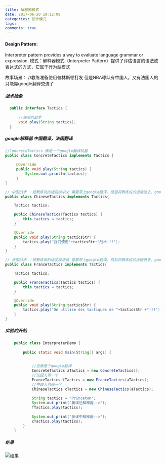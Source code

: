 ```yaml
---
title: 解释器模式
date: 2017-06-20 19:12:09
categories: 设计模式
tags:
comments: true
---
```


#### Design Pattern:
Interpreter pattern provides a way to evaluate language grammar or expression.
模式：解释器模式（Interpreter Pattern）提供了评估语言的语法或表达式的方式，它属于行为型模式

故事场景： //教练准备使用普林斯顿打发  但是NBA球队有中国人，又有法国人的 只能靠google翻译交流了
##### 战术抽象
``` java
  public interface Tactics {
  
      //使用的战术
      void play(String tactics);
  }

```
##### google解释器 中国翻译，法国翻译
``` java
//ConcreteTactics 像是一个google翻译机器
public class ConcreteTactics implements Tactics {
  
     @Override
     public void play(String tactics) {
         System.out.println(tactics);
     }
}

// 中国战术 ：把教练说的话变成中文 需要带上google翻译，然后将教练说的话输进去，google翻译输出中文
public class ChineseTactics implements Tactics{

    Tactics tactics;

    public ChineseTactics(Tactics tactics) {
        this.tactics = tactics;
    }

    @Override
    public void play(String tacticsStr) {
        tactics.play("我们使用"+tacticsStr+"战术!!!");
    }
}

// 法国战术 ：把教练说的话变成法语 需要带上google翻译，然后将教练说的话输进去，google翻译输出法语
public class FranceTactics implements Tactics{

    Tactics tactics;

    public FranceTactics(Tactics tactics) {
        this.tactics = tactics;
    }

    @Override
    public void play(String tacticsStr) {
        tactics.play("On utilise des tactiques de "+tacticsStr +"!!!");
    }
}


```
##### 实验的开始 
``` java
    public class InterpreterDemo {
    
        public static void main(String[] args) {
    
          
            //这像是个google翻译
            ConcreteTactics aTactics = new ConcreteTactics();
            //法国人带一个
            FranceTactics fTactics = new FranceTactics(aTactics);
            //中国人也带一个
            ChineseTactics cTactics = new ChineseTactics(aTactics);
    
            String tactics = "Princeton";
            System.out.print("英译法解释器-->");
            fTactics.play(tactics);
    
            System.out.print("英译中解释器-->");
            cTactics.play(tactics);
        }
    }

```


##### 结果
![结果](/uploads/pattern/interpreter.png)

